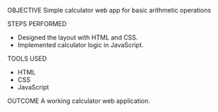  OBJECTIVE
Simple calculator web app for basic arithmetic operations

STEPS PERFORMED
- Designed the layout with HTML and CSS.
- Implemented calculator logic in JavaScript.

TOOLS USED
- HTML
- CSS
- JavaScript

OUTCOME
A working calculator web application.